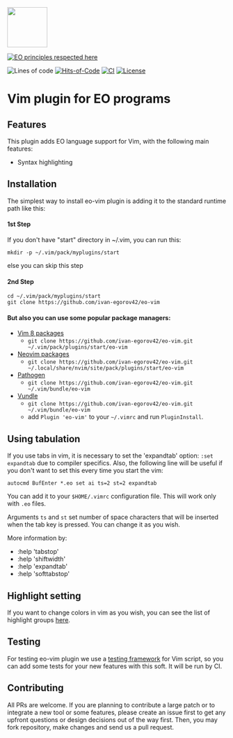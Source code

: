 <img src="https://www.yegor256.com/images/books/elegant-objects/cactus.svg" height="92px" />

[![EO principles respected here](https://www.elegantobjects.org/badge.svg)](https://www.elegantobjects.org)

![Lines of code](https://img.shields.io/tokei/lines/github/ivan-egorov42/vim-eo)
[![Hits-of-Code](https://hitsofcode.com/github/ivan-egorov42/vim-eo)](https://hitsofcode.com/github/ivan-egorov42/vim-eo/view)
[![CI](https://github.com/ivan-egorov42/vim-eo/actions/workflows/main.yml/badge.svg)](https://github.com/ivan-egorov42/vim-eo/actions/workflows/main.yml)
[![License](https://img.shields.io/badge/license-MIT-green.svg)](https://github.com/objectionary/eo/blob/master/LICENSE.txt)

# Vim plugin for EO programs

## Features

This plugin adds EO language support for Vim, with the following main features:

* Syntax highlighting

## Installation

The simplest way to install eo-vim plugin is adding it to the standard runtime path like this:

#### 1st Step
 
If you don't have "start" directory in ~/.vim, you can run this:
``` 
mkdir -p ~/.vim/pack/myplugins/start
``` 
else you can skip this step

#### 2nd Step
``` 
cd ~/.vim/pack/myplugins/start
git clone https://github.com/ivan-egorov42/eo-vim
``` 

#### But also you can use some popular package managers:

* [Vim 8 packages](http://vimhelp.appspot.com/repeat.txt.html#packages)
  * `git clone https://github.com/ivan-egorov42/eo-vim.git ~/.vim/pack/plugins/start/eo-vim`
* [Neovim packages](https://neovim.io/doc/user/repeat.html#packages)
  * `git clone https://github.com/ivan-egorov42/eo-vim.git ~/.local/share/nvim/site/pack/plugins/start/eo-vim`
* [Pathogen](https://github.com/tpope/vim-pathogen)
  * `git clone https://github.com/ivan-egorov42/eo-vim.git ~/.vim/bundle/eo-vim`
* [Vundle](https://github.com/VundleVim/Vundle.vim)
  * `git clone https://github.com/ivan-egorov42/eo-vim.git ~/.vim/bundle/eo-vim`
  *  add `Plugin 'eo-vim'` to your `~/.vimrc` and run `PluginInstall`.

## Using tabulation

If you use tabs in vim, it is necessary to set the 'expandtab' option: `:set expandtab` due to compiler specifics. Also, the following line will be useful if you don't want to set this every time you start the vim:
```
autocmd BufEnter *.eo set ai ts=2 st=2 expandtab

```
You can add it to your `$HOME/.vimrc` configuration file. This will work only with `.eo` files. 

Arguments `ts` and `st` set number of space characters that will be inserted when the tab key is pressed. You can change it as you wish. 

More information by:
* :help 'tabstop'
* :help 'shiftwidth'
* :help 'expandtab'
* :help 'softtabstop'

## Highlight setting

If you want to change colors in vim as you wish, you can see the list of highlight groups [here](https://github.com/ivan-egorov42/eo-vim/blob/master/syntax/README.md).

## Testing

For testing eo-vim plugin we use a [testing framework](https://github.com/thinca/vim-themis) for Vim script, so you can add some tests for your new features with this soft. It will be run by CI.

##  Contributing

All PRs are welcome. If you are planning to contribute a large patch or to integrate a new tool or some features, please create an issue first to get any upfront questions or design decisions out of the way first. Then, you may fork repository, make changes and send us a pull request.
